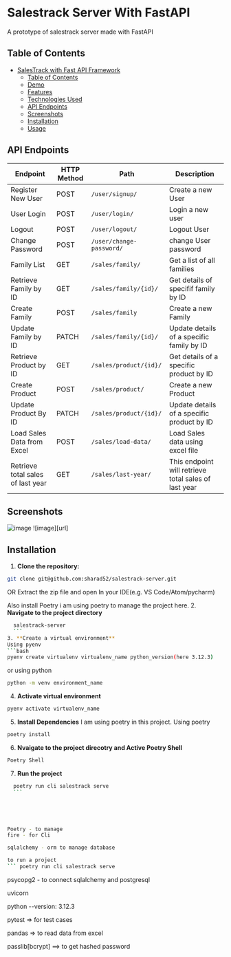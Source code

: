 # Salestrack Server With FastAPI

A prototype of salestrack server made with FastAPI 

## Table of Contents

- [SalesTrack with Fast API Framework](#)
  - [Table of Contents](#table-of-contents)
  - [Demo](#demo)
  - [Features](#features)
  - [Technologies Used](#technologies-used)
  - [API Endpoints](#api-endpoints)
  - [Screenshots](#screenshots)
  - [Installation](#installation)
  - [Usage](#usage)




## API Endpoints



| Endpoint                          | HTTP Method | Path                                      | Description                                             |
|-----------------------------------|-------------|-------------------------------------------|---------------------------------------------------------|
| Register New User                 | POST        | `/user/signup/`                           | Create a new User                                       |
| User Login                        | POST        | `/user/login/`                            | Login  a new user                                       |
| Logout                            | POST        | `/user/logout/`                           | Logout User                                             |
| Change Password                   | POST        | `/user/change-password/`                  | change User password                                    |
| Family List                       | GET         | `/sales/family/`                          | Get a list of all families                              |
| Retrieve Family by ID             | GET         | `/sales/family/{id}/`                     | Get details of specifif family by ID                    |
| Create Family                     | POST        | `/sales/family`                           | Create a new Family                                     |
| Update Family by ID               | PATCH       | `/sales/family/{id}/`                     | Update details of a specific family by ID               |
| Retrieve Product by ID            | GET         | `/sales/product/{id}/`                    | Get details of a specific product by ID                 |
| Create Product                    | POST        | `/sales/product/`                         | Create a new Product                                    |
| Update Product By ID              | PATCH       | `/sales/product/{id}/`                    | Update details of a specific product by ID              |
| Load Sales Data from Excel        | POST        | `/sales/load-data/`                       | Load Sales data using excel file                        | 
| Retrieve total sales of last year | GET         | `/sales/last-year/`                       | This endpoint will retrieve total sales of last year    |


## Screenshots
![image](url)
![image][url]

## Installation
1. **Clone the repository:**
  ```bash
  git clone git@github.com:sharad52/salestrack-server.git
  ```
  OR
  Extract the zip file and open In your IDE(e.g. VS Code/Atom/pycharm)

  Also install Poetry i am using poetry to manage the project here.
2. **Navigate to the project directory**
  ```bash
    salestrack-server
    ```
3. **Create a virtual environment**
  Using pyenv 
  ```bash
  pyenv create virtualenv virtualenv_name python_version(here 3.12.3)
  ```
  or using python
  ```bash
  python -m venv environment_name
  ```

4. **Activate virtual environment**
  ```bash
  pyenv activate virtualenv_name
  ```


5. **Install Dependencies**
 I am using poetry in this project.
 Using poetry
 ```bash
 poetry install
 ```
6. **Nvaigate to the project direcotry and Active Poetry Shell**
  ```bash
  Poetry Shell
  ```
7. **Run the project**
  ```bash
    poetry run cli salestrack serve
    ```
 




Poetry - to manage 
fire - for Cli

sqlalchemy - orm to manage database

to run a project
``` poetry run cli salestrack serve
```

psycopg2 - to connect sqlalchemy and postgresql

uvicorn

python --version: 3.12.3

<!-- alembic -- database migration tool to simplify the porcess of managing database changes. -->
pytest => for test cases

pandas => to read data from excel

passlib[bcrypt] ==> to get hashed password
